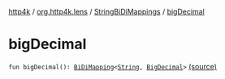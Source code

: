 [http4k](../../index.md) / [org.http4k.lens](../index.md) / [StringBiDiMappings](index.md) / [bigDecimal](./big-decimal.md)

# bigDecimal

`fun bigDecimal(): `[`BiDiMapping`](../-bi-di-mapping/index.md)`<`[`String`](https://kotlinlang.org/api/latest/jvm/stdlib/kotlin/-string/index.html)`, `[`BigDecimal`](https://docs.oracle.com/javase/6/docs/api/java/math/BigDecimal.html)`>` [(source)](https://github.com/http4k/http4k/blob/master/http4k-core/src/main/kotlin/org/http4k/lens/BiDiMapping.kt#L52)